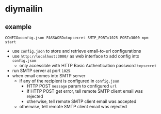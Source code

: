 # diymailin

## example

```
CONFIG=config.json PASSWORD=topsecret SMTP_PORT=1025 PORT=3000 npm start
```

* use `config.json` to store and retrieve email-to-url configurations
* use `http://localhost:3000/` as web interface to add config into `config.json`
	* only accessible with HTTP Basic Authentication password `topsecret`
* run SMTP server at port `1025`
* when email comes into SMTP server
	* if any of the recipient is configured in `config.json`
		* HTTP POST `message` param to configured `url`
		* if HTTP POST get error, tell remote SMTP client email was rejected
		* otherwise, tell remote SMTP client email was accepted
	* otherwise, tell remote SMTP client email was rejected

